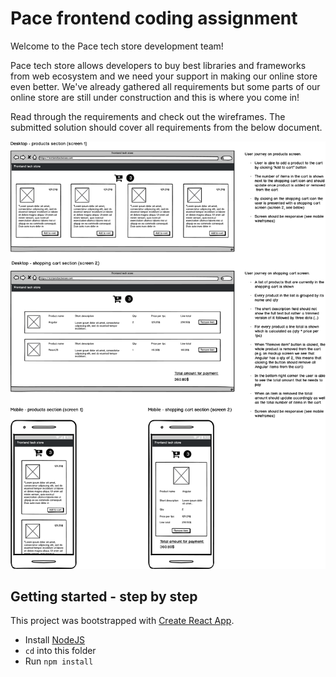 # Pace frontend coding assignment

Welcome to the Pace tech store development team!

Pace tech store allows developers to buy best libraries and frameworks from web ecosystem and we need your support in making our online store even better. We've already gathered all requirements but some parts of our online store are still under construction and this is where you come in!

Read through the requirements and check out the wireframes. The submitted solution should cover all requirements from the below document.

![Requirements](./fe-coding-assignment.png)

## Getting started - step by step


This project was bootstrapped with [Create React App](https://github.com/facebook/create-react-app).


- Install [NodeJS](https://nodejs.org/en/)
- `cd` into this folder
- Run `npm install`
